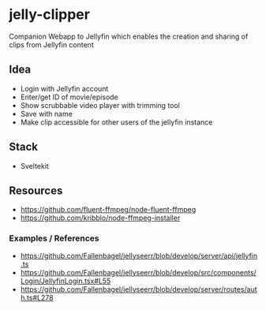 # jelly-clipper
Companion Webapp to Jellyfin which enables the creation and sharing of clips from Jellyfin content

## Idea
- Login with Jellyfin account
- Enter/get ID of movie/episode
- Show scrubbable video player with trimming tool
- Save with name
- Make clip accessible for other users of the jellyfin instance
## Stack
- Sveltekit
## Resources
- https://github.com/fluent-ffmpeg/node-fluent-ffmpeg
- https://github.com/kribblo/node-ffmpeg-installer

### Examples / References
- https://github.com/Fallenbagel/jellyseerr/blob/develop/server/api/jellyfin.ts
- https://github.com/Fallenbagel/jellyseerr/blob/develop/src/components/Login/JellyfinLogin.tsx#L55
- https://github.com/Fallenbagel/jellyseerr/blob/develop/server/routes/auth.ts#L278
